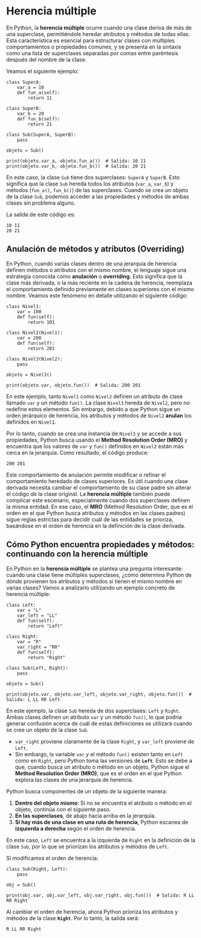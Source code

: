 # Herencia múltiple

En Python, la **herencia múltiple** ocurre cuando una clase deriva de más de una superclase, permitiéndole heredar atributos y métodos de todas ellas. Esta característica es esencial para estructurar clases con múltiples comportamientos o propiedades comunes, y se presenta en la sintaxis como una lista de superclases separadas por comas entre paréntesis después del nombre de la clase.

Veamos el siguiente ejemplo:

```
class SuperA:
    var_a = 10
    def fun_a(self):
        return 11

class SuperB:
    var_b = 20
    def fun_b(self):
        return 21

class Sub(SuperA, SuperB):
    pass

objeto = Sub()

print(objeto.var_a, objeto.fun_a())  # Salida: 10 11
print(objeto.var_b, objeto.fun_b())  # Salida: 20 21
```

En este caso, la clase `Sub` tiene dos superclases: `SuperA` y `SuperB`. Esto significa que la clase `Sub` hereda todos los atributos (`var_a`, `var_b`) y métodos (`fun_a()`, `fun_b()`) de las superclases. Cuando se crea un objeto de la clase `Sub`, podemos acceder a las propiedades y métodos de ambas clases sin problema alguno.

La salida de este código es:

```
10 11
20 21
```

## Anulación de métodos y atributos (Overriding)

En Python, cuando varias clases dentro de una jerarquía de herencia definen métodos o atributos con el mismo nombre, el lenguaje sigue una estrategia conocida como **anulación** o **overriding**. Esto significa que la clase más derivada, o la más reciente en la cadena de herencia, reemplaza el comportamiento definido previamente en clases superiores con el mismo nombre. Veamos este fenómeno en detalle utilizando el siguiente código:

```
class Nivel1:
    var = 100
    def fun(self):
        return 101

class Nivel2(Nivel1):
    var = 200
    def fun(self):
        return 201

class Nivel3(Nivel2):
    pass

objeto = Nivel3()

print(objeto.var, objeto.fun())  # Salida: 200 201
```

En este ejemplo, tanto `Nivel1` como `Nivel2` definen un atributo de clase llamado `var` y un método `fun()`. La clase `Nivel3` hereda de `Nivel2`, pero no redefine estos elementos. Sin embargo, debido a que Python sigue un orden jerárquico de herencia, los atributos y métodos de `Nivel2` **anulan** los definidos en `Nivel1`.

Por lo tanto, cuando se crea una instancia de `Nivel3` y se accede a sus propiedades, Python busca usando el **Method Resolution Order (MRO)** y encuentra que los valores de `var` y `fun()` definidos en `Nivel2` están más cerca en la jerarquía. Como resultado, el código produce:

```
200 201
```

Este comportamiento de anulación permite modificar o refinar el comportamiento heredado de clases superiores. Es útil cuando una clase derivada necesita cambiar el comportamiento de su clase padre sin alterar el código de la clase original. La **herencia múltiple** también puede complicar este escenario, especialmente cuando dos superclases definen la misma entidad. En ese caso, el **MRO** (Method Resolution Order, que es el orden en el que Python busca atributos y métodos en las clases padres) sigue reglas estrictas para decidir cuál de las entidades se prioriza, basándose en el orden de herencia en la definición de la clase derivada.

## Cómo Python encuentra propiedades y métodos: continuando con la herencia múltiple

En Python en la **herencia múltiple** se plantea una pregunta interesante: cuando una clase tiene múltiples superclases, ¿cómo determina Python de dónde provienen los atributos y métodos si tienen el mismo nombre en varias clases? Vamos a analizarlo utilizando un ejemplo concreto de herencia múltiple:

```
class Left:
    var = "L"
    var_left = "LL"
    def fun(self):
        return "Left"

class Right:
    var = "R"
    var_right = "RR"
    def fun(self):
        return "Right"

class Sub(Left, Right):
    pass

objeto = Sub()

print(objeto.var, objeto.var_left, objeto.var_right, objeto.fun())  # Salida: L LL RR Left
```

En este ejemplo, la clase `Sub` hereda de dos superclases: `Left` y `Right`. Ambas clases definen un atributo `var` y un método `fun()`, lo que podría generar confusión acerca de cuál de estas definiciones se utilizará cuando se cree un objeto de la clase `Sub`.

* `var_right` proviene claramente de la clase `Right`, y `var_left` proviene de `Left`.
* Sin embargo, la variable `var` y el método `fun()` existen tanto en `Left` como en `Right`, pero Python toma las versiones de **`Left`**. Esto se debe a que, cuando busca un atributo o método en un objeto, Python sigue el **Method Resolution Order (MRO)**, que es el orden en el que Python explora las clases de una jerarquía de herencia.

Python busca componentes de un objeto de la siguiente manera:

1. **Dentro del objeto mismo**: Si no se encuentra el atributo o método en el objeto, continúa con el siguiente paso.
2. **En las superclases**, de abajo hacia arriba en la jerarquía.
3. **Si hay más de una clase en una ruta de herencia**, Python escanea de **izquierda a derecha** según el orden de herencia.

En este caso, `Left` se encuentra a la izquierda de `Right` en la definición de la clase `Sub`, por lo que se priorizan los atributos y métodos de `Left`.

Si modificamos el orden de herencia:

```
class Sub(Right, Left):
    pass

obj = Sub()

print(obj.var, obj.var_left, obj.var_right, obj.fun())  # Salida: R LL RR Right
```

Al cambiar el orden de herencia, ahora Python prioriza los atributos y métodos de la clase **`Right`**. Por lo tanto, la salida será:

```
R LL RR Right
```

